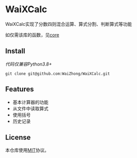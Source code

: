 # WaiXCalc

WaiXCalc实现了分数四则混合运算、算式分割、判断算式等功能

如仅需该库的函数，见[core](https://github.com/WaiZhong/WaiXCalc/tree/core)

## Install

*代码仅兼容Python3.8+*

    git clone git@github.com:WaiZhong/WaiXCalc.git

## Features

- 基本计算器的功能
- 从文件中读取算式
- 使用括号
- 历史记录

## License

本仓库使用[MIT](LICENSE)协议。